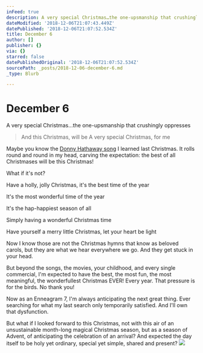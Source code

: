 ```yaml
---
inFeed: true
description: A very special Christmas…the one-upsmanship that crushingly oppresses
dateModified: '2018-12-06T21:07:43.449Z'
datePublished: '2018-12-06T21:07:52.534Z'
title: December 6
author: []
publisher: {}
via: {}
starred: false
datePublishedOriginal: '2018-12-06T21:07:52.534Z'
sourcePath: _posts/2018-12-06-december-6.md
_type: Blurb

---
```

# December 6

A very special Christmas...the one-upsmanship that crushingly oppresses

> And this Christmas, will be 
> A very special Christmas, for me

Maybe you know the [Donny Hathaway song][0] I learned last Christmas. It rolls round and round in my head, carving the expectation: the best of all Christmases will be this Christmas!

What if it's not?

Have a holly, jolly Christmas, it's the best time of the year

It's the most wonderful time of the year

It's the hap-happiest season of all

Simply having a wonderful Christmas time

Have yourself a merry little Christmas, let your heart be light

Now I know those are not the Christmas hymns that know as beloved carols, but they are what we hear everywhere we go. And they get stuck in your head.

But beyond the songs, the movies, your childhood, and every single commercial, I'm expected to have the best, the most fun, the most meaningful, the wonderfullest Christmas EVER! Every year. That pressure is for the birds. No thank you!

Now as an Enneagram 7, I'm always anticipating the next great thing. Ever searching for what my last search only temporarily satisfied. And I'll own that dysfunction.

But what if I looked forward to this Christmas, not with this air of an unsustainable month-long magical Christmas season, but as a season of Advent, of anticipating the celebration of an arrival? And expected the day itself to be holy yet ordinary, special yet simple, shared and present?
![](https://the-grid-user-content.s3-us-west-2.amazonaws.com/75792efe-5418-4b1a-bda8-2147c8aecd0e.jpg)

[0]: https://youtu.be/pj1mVUEHeUE